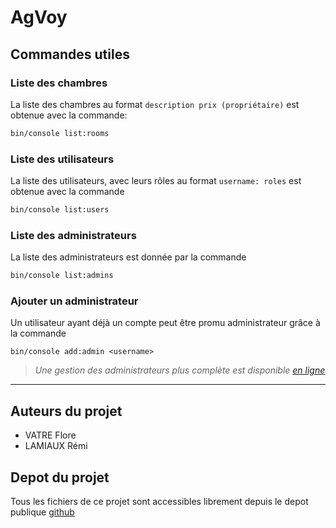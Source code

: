# AgVoy

## Commandes utiles

### Liste des chambres
La liste des chambres au format `description prix (propriétaire)` est obtenue avec la commande:
```bash
bin/console list:rooms
```


### Liste des utilisateurs
La liste des utilisateurs, avec leurs rôles au format `username: roles` est obtenue avec la commande
```bash
bin/console list:users
```
### Liste des administrateurs
La liste des administrateurs est donnée par la commande 
```bash
bin/console list:admins
```

### Ajouter un administrateur
Un utilisateur ayant déjà un compte peut être promu administrateur grâce à la commande
```
bin/console add:admin <username> 
```
>*Une gestion des administrateurs plus complète est disponible [en ligne](http://localhost:8000/backoffice/admins)*
***
## Auteurs du projet
 - VATRE Flore
 - LAMIAUX Rémi

## Depot du projet
Tous les fichiers de ce projet sont accessibles librement depuis le depot publique [github](https://www.github.com/rene-INTech/AgVoy.git)